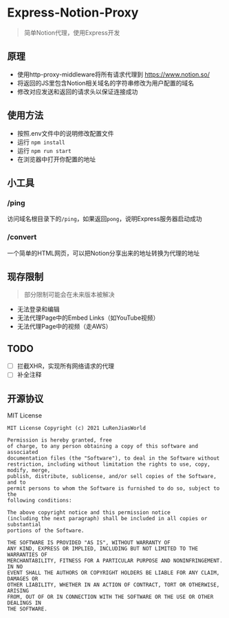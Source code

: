 # Express-Notion-Proxy

> 简单Notion代理，使用Express开发

## 原理
- 使用http-proxy-middleware将所有请求代理到 https://www.notion.so/
- 将返回的JS里包含Notion相关域名的字符串修改为用户配置的域名
- 修改对应发送和返回的请求头以保证连接成功

## 使用方法
- 按照.env文件中的说明修改配置文件
- 运行 `npm install`
- 运行 `npm run start`
- 在浏览器中打开你配置的地址

## 小工具

### /ping

访问域名根目录下的`/ping`，如果返回`pong`，说明Express服务器启动成功

### /convert

一个简单的HTML网页，可以把Notion分享出来的地址转换为代理的地址

## 现存限制

> 部分限制可能会在未来版本被解决

- 无法登录和编辑
- 无法代理Page中的Embed Links（如YouTube视频）
- 无法代理Page中的视频（走AWS）

## TODO

- [ ] 拦截XHR，实现所有网络请求的代理
- [ ] 补全注释

## 开源协议

MIT License

```
MIT License Copyright (c) 2021 LuRenJiasWorld

Permission is hereby granted, free
of charge, to any person obtaining a copy of this software and associated
documentation files (the "Software"), to deal in the Software without
restriction, including without limitation the rights to use, copy, modify, merge,
publish, distribute, sublicense, and/or sell copies of the Software, and to
permit persons to whom the Software is furnished to do so, subject to the
following conditions:

The above copyright notice and this permission notice
(including the next paragraph) shall be included in all copies or substantial
portions of the Software.

THE SOFTWARE IS PROVIDED "AS IS", WITHOUT WARRANTY OF
ANY KIND, EXPRESS OR IMPLIED, INCLUDING BUT NOT LIMITED TO THE WARRANTIES OF
MERCHANTABILITY, FITNESS FOR A PARTICULAR PURPOSE AND NONINFRINGEMENT. IN NO
EVENT SHALL THE AUTHORS OR COPYRIGHT HOLDERS BE LIABLE FOR ANY CLAIM, DAMAGES OR
OTHER LIABILITY, WHETHER IN AN ACTION OF CONTRACT, TORT OR OTHERWISE, ARISING
FROM, OUT OF OR IN CONNECTION WITH THE SOFTWARE OR THE USE OR OTHER DEALINGS IN
THE SOFTWARE.
```
